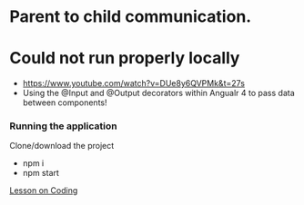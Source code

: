 # Parent to child communication. 
# Could not run properly locally
* https://www.youtube.com/watch?v=DUe8y6QVPMk&t=27s
* Using the @Input and @Output decorators within Angualr 4 to pass data between components!

### Running the application

Clone/download the project
- npm i
- npm start

[Lesson on Coding](https://youtu.be/DUe8y6QVPMk)
